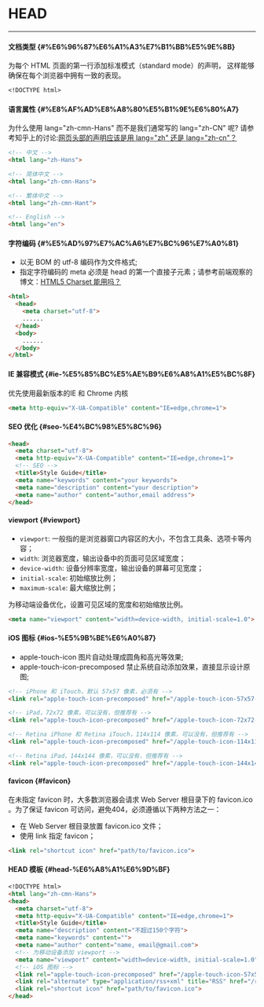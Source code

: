# HEAD

---

#### 文档类型 {#%E6%96%87%E6%A1%A3%E7%B1%BB%E5%9E%8B}

为每个 HTML 页面的第一行添加标准模式（standard mode）的声明， 这样能够确保在每个浏览器中拥有一致的表现。

```markdown
<!DOCTYPE html>
```

#### 语言属性 {#%E8%AF%AD%E8%A8%80%E5%B1%9E%E6%80%A7}

为什么使用 lang="zh-cmn-Hans" 而不是我们通常写的 lang="zh-CN" 呢? 请参考知乎上的讨论:[网页头部的声明应该是用 lang="zh" 还是 lang="zh-cn"？](http://www.zhihu.com/question/20797118)

```markdown
<!-- 中文 -->
<html lang="zh-Hans">

<!-- 简体中文 -->
<html lang="zh-cmn-Hans">

<!-- 繁体中文 -->
<html lang="zh-cmn-Hant">

<!-- English -->
<html lang="en">
```

#### 字符编码 {#%E5%AD%97%E7%AC%A6%E7%BC%96%E7%A0%81}

* 以无 BOM 的 utf-8 编码作为文件格式;
* 指定字符编码的 meta 必须是 head 的第一个直接子元素；请参考前端观察的博文：[HTML5 Charset 能用吗？](http://www.qianduan.net/html5-charset-can-it.html)

```markdown
<html>
  <head>
    <meta charset="utf-8">
    ......
  </head>
  <body>
    ......
  </body>
</html>
```

#### IE 兼容模式 {#ie-%E5%85%BC%E5%AE%B9%E6%A8%A1%E5%BC%8F}

优先使用最新版本的IE 和 Chrome 内核

```markdown
<meta http-equiv="X-UA-Compatible" content="IE=edge,chrome=1">
```

#### SEO 优化 {#seo-%E4%BC%98%E5%8C%96}

```markdown
<head>
  <meta charset="utf-8">
  <meta http-equiv="X-UA-Compatible" content="IE=edge,chrome=1">
  <!-- SEO -->
  <title>Style Guide</title>
  <meta name="keywords" content="your keywords">
  <meta name="description" content="your description">
  <meta name="author" content="author,email address">
</head>
```

#### viewport {#viewport}

* `viewport`: 一般指的是浏览器窗口内容区的大小，不包含工具条、选项卡等内容；
* `width`: 浏览器宽度，输出设备中的页面可见区域宽度；
* `device-width`: 设备分辨率宽度，输出设备的屏幕可见宽度；
* `initial-scale`: 初始缩放比例；
* `maximum-scale`: 最大缩放比例；

为移动端设备优化，设置可见区域的宽度和初始缩放比例。

```markdown
<meta name="viewport" content="width=device-width, initial-scale=1.0">
```

#### iOS 图标 {#ios-%E5%9B%BE%E6%A0%87}

* apple-touch-icon 图片自动处理成圆角和高光等效果;
* apple-touch-icon-precomposed 禁止系统自动添加效果，直接显示设计原图;

```markdown
<!-- iPhone 和 iTouch，默认 57x57 像素，必须有 -->
<link rel="apple-touch-icon-precomposed" href="/apple-touch-icon-57x57-precomposed.png">

<!-- iPad，72x72 像素，可以没有，但推荐有 -->
<link rel="apple-touch-icon-precomposed" href="/apple-touch-icon-72x72-precomposed.png" sizes="72x72">

<!-- Retina iPhone 和 Retina iTouch，114x114 像素，可以没有，但推荐有 -->
<link rel="apple-touch-icon-precomposed" href="/apple-touch-icon-114x114-precomposed.png" sizes="114x114">

<!-- Retina iPad，144x144 像素，可以没有，但推荐有 -->
<link rel="apple-touch-icon-precomposed" href="/apple-touch-icon-144x144-precomposed.png" sizes="144x144">
```

#### favicon {#favicon}

在未指定 favicon 时，大多数浏览器会请求 Web Server 根目录下的 favicon.ico 。为了保证 favicon 可访问，避免404，必须遵循以下两种方法之一：

* 在 Web Server 根目录放置 favicon.ico 文件；
* 使用 link 指定 favicon；

```markdown
<link rel="shortcut icon" href="path/to/favicon.ico">
```

#### HEAD 模板 {#head-%E6%A8%A1%E6%9D%BF}

```markdown
<!DOCTYPE html>
<html lang="zh-cmn-Hans">
<head>
  <meta charset="utf-8">
  <meta http-equiv="X-UA-Compatible" content="IE=edge,chrome=1">
  <title>Style Guide</title>
  <meta name="description" content="不超过150个字符">
  <meta name="keywords" content="">
  <meta name="author" content="name, email@gmail.com">
  <!-- 为移动设备添加 viewport -->
  <meta name="viewport" content="width=device-width, initial-scale=1.0">
  <!-- iOS 图标 -->
  <link rel="apple-touch-icon-precomposed" href="/apple-touch-icon-57x57-precomposed.png">
  <link rel="alternate" type="application/rss+xml" title="RSS" href="/rss.xml" />
  <link rel="shortcut icon" href="path/to/favicon.ico">
</head>
```




